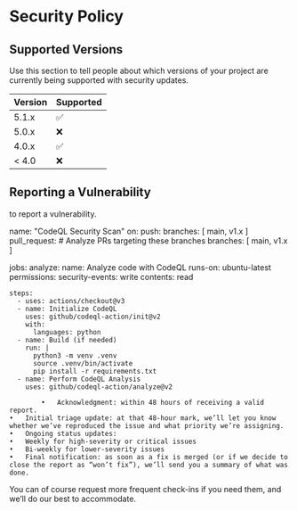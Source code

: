# Security Policy

## Supported Versions

Use this section to tell people about which versions of your project are
currently being supported with security updates.

| Version | Supported          |
| ------- | ------------------ |
| 5.1.x   | :white_check_mark: |
| 5.0.x   | :x:                |
| 4.0.x   | :white_check_mark: |
| < 4.0   | :x:                |

## Reporting a Vulnerability

to report a vulnerability.

name: "CodeQL Security Scan"
on:
  push:
    branches: [ main, v1.x ]
  pull_request:
    # Analyze PRs targeting these branches
    branches: [ main, v1.x ]

jobs:
  analyze:
    name: Analyze code with CodeQL
    runs-on: ubuntu-latest
    permissions:
      security-events: write
      contents: read

    steps:
      - uses: actions/checkout@v3
      - name: Initialize CodeQL
        uses: github/codeql-action/init@v2
        with:
          languages: python
      - name: Build (if needed)
        run: |
          python3 -m venv .venv
          source .venv/bin/activate
          pip install -r requirements.txt
      - name: Perform CodeQL Analysis
        uses: github/codeql-action/analyze@v2

        	•	Acknowledgment: within 48 hours of receiving a valid report.
	•	Initial triage update: at that 48-hour mark, we’ll let you know whether we’ve reproduced the issue and what priority we’re assigning.
	•	Ongoing status updates:
	•	Weekly for high-severity or critical issues
	•	Bi-weekly for lower-severity issues
	•	Final notification: as soon as a fix is merged (or if we decide to close the report as “won’t fix”), we’ll send you a summary of what was done.

You can of course request more frequent check-ins if you need them, and we’ll do our best to accommodate.
